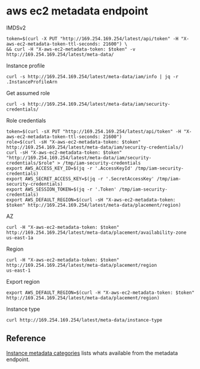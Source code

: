 # aws ec2 metadata endpoint

IMDSv2

```
token=$(curl -X PUT "http://169.254.169.254/latest/api/token" -H "X-aws-ec2-metadata-token-ttl-seconds: 21600") \
&& curl -H "X-aws-ec2-metadata-token: $token" -v http://169.254.169.254/latest/meta-data/
```

Instance profile

```
curl -s http://169.254.169.254/latest/meta-data/iam/info | jq -r .InstanceProfileArn
```

Get assumed role

```
curl -s http://169.254.169.254/latest/meta-data/iam/security-credentials/
```

Role credentials

```
token=$(curl -sX PUT "http://169.254.169.254/latest/api/token" -H "X-aws-ec2-metadata-token-ttl-seconds: 21600")
role=$(curl -sH "X-aws-ec2-metadata-token: $token" http://169.254.169.254/latest/meta-data/iam/security-credentials/)
curl -sH "X-aws-ec2-metadata-token: $token" "http://169.254.169.254/latest/meta-data/iam/security-credentials/$role" > /tmp/iam-security-credentials
export AWS_ACCESS_KEY_ID=$(jq -r '.AccessKeyId' /tmp/iam-security-credentials)
export AWS_SECRET_ACCESS_KEY=$(jq -r '.SecretAccessKey' /tmp/iam-security-credentials)
export AWS_SESSION_TOKEN=$(jq -r '.Token' /tmp/iam-security-credentials)
export AWS_DEFAULT_REGION=$(curl -sH "X-aws-ec2-metadata-token: $token" http://169.254.169.254/latest/meta-data/placement/region)
```

AZ

```
curl -H "X-aws-ec2-metadata-token: $token" http://169.254.169.254/latest/meta-data/placement/availability-zone
us-east-1a
```

Region

```
curl -H "X-aws-ec2-metadata-token: $token" http://169.254.169.254/latest/meta-data/placement/region
us-east-1
```

Export region

```
export AWS_DEFAULT_REGION=$(curl -H "X-aws-ec2-metadata-token: $token" http://169.254.169.254/latest/meta-data/placement/region)
```

Instance type

```
curl http://169.254.169.254/latest/meta-data/instance-type
```

## Reference

[Instance metadata categories](https://docs.aws.amazon.com/AWSEC2/latest/UserGuide/instancedata-data-categories.html) lists whats available from the metadata endpoint.
